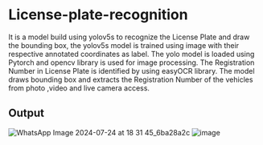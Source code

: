 # License-plate-recognition

It is a model build using yolov5s to recognize the License Plate and draw the bounding box, the yolov5s model is trained using image with their respective annotated coordinates as label. The yolo model is loaded using Pytorch and opencv library is used for image processing. The Registration Number in License Plate is identified by using easyOCR library. The model draws bounding box and extracts the Registration Number of the vehicles from photo ,video and live camera access.
## Output
![WhatsApp Image 2024-07-24 at 18 31 45_6ba28a2c](https://github.com/user-attachments/assets/6c2ac04d-aac4-46e2-8974-e3bd3cd6803b)
![image](https://github.com/user-attachments/assets/280f6446-ddde-4f43-b060-143a984766cb)
